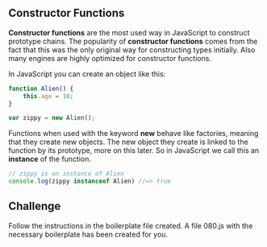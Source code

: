 Constructor Functions
---------------------
__Constructor functions__ are the most used way in JavaScript to construct prototype chains. The popularity of __constructor functions__ comes from the fact that this was the only original way for constructing types initially.
Also many engines are highly optimized for constructor functions.

In JavaScript you can create an object like this:

```js
function Alien() {
	this.age = 10;
}

var zippy = new Alien();
```

Functions when used with the keyword __new__ behave like factories, meaning that they create new objects.
The new object they create is linked to the function by its prototype, more on this later. So in JavaScript we call this an __instance__ of the function.

```js
// zippy is an instance of Alien
console.log(zippy instanceof Alien) //=> true
```

Challenge
----------

Follow the instructions in the boilerplate file created.
A file 080.js with the necessary boilerplate has been created for you.
